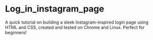# Log_in_instagram_page
A quick tutorial on building a sleek Instagram-inspired login page using HTML and CSS, created and tested on Chrome and Linux. Perfect for beginners!

